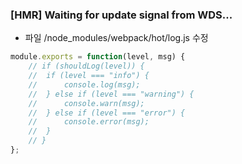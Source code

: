 ### [HMR] Waiting for update signal from WDS...

- 파일 /node_modules/webpack/hot/log.js 수정

```vue.js
module.exports = function(level, msg) {
	// if (shouldLog(level)) {
	// 	if (level === "info") {
	// 		console.log(msg);
	// 	} else if (level === "warning") {
	// 		console.warn(msg);
	// 	} else if (level === "error") {
	// 		console.error(msg);
	// 	}
	// }
};
```